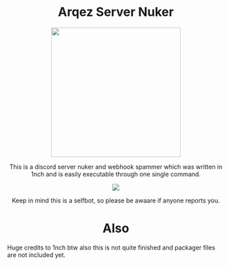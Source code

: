 <h1 align="center">Arqez Server Nuker</h1>
<p align="center"><img src="https://cdn.discordapp.com/attachments/813736191416598560/814784652186353704/nino4_cropped.gif" height=300></p>
<p align="center">
	<h7>This is a discord server nuker and webhook spammer which was written in 1nch and is easily executable through one single command.</h7>
</p>
<p align="center"><img src="https://send.thigh.pics/raw/emeFd2D1D.png"></p>
<p align="center">
	<h7>Keep in mind this is a selfbot, so please be awaare if anyone reports you.</h7>
</p>

</p>
<h1 align="center">Also</h1>
<p>Huge credits to 1nch btw also this is not quite finished and packager files are not included yet.</p>
